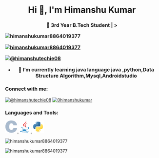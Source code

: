 <h1 align="center">Hi 👋, I'm Himanshu Kumar</h1>
<h3 align="center">🌟 3rd Year B.Tech Student | >

<p align="left"> <img src="https://komarev.com/ghpvc/?username=himanshukumar8864019377&label=Profile%20views&color=0e75b6&style=flat" alt="himanshukumar8864019377" /> </p>

<p align="left"> <a href="https://github.com/ryo-ma/github-profile-trophy"><img src="https://github-profile-trophy.vercel.app/?username=himanshukumar8864019377" alt="himanshukumar8864019377" /></a> </p>

<p align="left"> <a href="https://twitter.com/@himanshutechie08" target="blank"><img src="https://img.shields.io/twitter/follow/@himanshutechie08?logo=twitter&style=for-the-badge" alt="@himanshutechie08" /></a> </p>

- 🌱 I’m currently learning java language **java ,python,Data Structure Algorithm,Mysql,Androidstudio**

<h3 align="left">Connect with me:</h3>
<p align="left">
<a href="https://twitter.com/@himanshutechie08" target="blank"><img align="center" src="https://raw.githubusercontent.com/rahuldkjain/github-profile-readme-generator/master/src/images/icons/Social/twitter.svg" alt="@himanshutechie08" height="30" width="40" /></a>
<a href="https://linkedin.com/in/0himanshukumar" target="blank"><img align="center" src="https://raw.githubusercontent.com/rahuldkjain/github-profile-readme-generator/master/src/images/icons/Social/linked-in-alt.svg" alt="0himanshukumar" height="30" width="40" /></a>
</p>

<h3 align="left">Languages and Tools:</h3>
<p align="left"> <a href="https://www.cprogramming.com/" target="_blank" rel="noreferrer"> <img src="https://raw.githubusercontent.com/devicons/devicon/master/icons/c/c-original.svg" alt="c" width="40" height="40"/> </a> <a href="https://www.java.com" target="_blank" rel="noreferrer"> <img src="https://raw.githubusercontent.com/devicons/devicon/master/icons/java/java-original.svg" alt="java" width="40" height="40"/> </a> <a href="https://www.python.org" target="_blank" rel="noreferrer"> <img src="https://raw.githubusercontent.com/devicons/devicon/master/icons/python/python-original.svg" alt="python" width="40" height="40"/> </a> </p>

<p><img align="center" src="https://github-readme-stats.vercel.app/api/top-langs?username=himanshukumar8864019377&show_icons=true&locale=en&layout=compact" alt="himanshukumar8864019377" /></p>

<p><img align="center" src="https://github-readme-streak-stats.herokuapp.com/?user=himanshukumar8864019377&" alt="himanshukumar8864019377" /></p>
